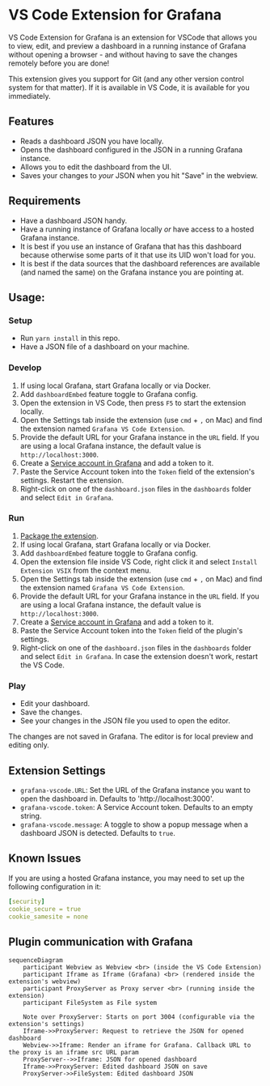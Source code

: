 # VS Code Extension for Grafana

VS Code Extension for Grafana is an extension for VSCode that allows you to view, edit, and preview a dashboard in a running instance of Grafana without opening a browser - and without having to save the changes remotely before you are done!

This extension gives you support for Git (and any other version control system for that matter). If it is available in VS Code, it is available for you immediately.

## Features

- Reads a dashboard JSON you have locally.
- Opens the dashboard configured in the JSON in a running Grafana instance.
- Allows you to edit the dashboard from the UI.
- Saves your changes to _your_ JSON when you hit "Save" in the webview.

## Requirements

- Have a dashboard JSON handy.
- Have a running instance of Grafana locally _or_ have access to a hosted Grafana instance.
- It is best if you use an instance of Grafana that has this dashboard because otherwise some parts of it that use its UID won't load for you.
- It is best if the data sources that the dashboard references are available (and named the same) on the Grafana instance you are pointing at.

## Usage:

### Setup
- Run `yarn install` in this repo.
- Have a JSON file of a dashboard on your machine.

### Develop

1. If using local Grafana, start Grafana locally or via Docker.
2. Add `dashboardEmbed` feature toggle to Grafana config.
3. Open the extension in VS Code, then press `F5` to start the extension locally.
4. Open the Settings tab inside the extension (use `cmd` + `,` on Mac) and find the extension named `Grafana VS Code Extension`.
5. Provide the default URL for your Grafana instance in the `URL` field. If you are using a local Grafana instance, the default value is `http://localhost:3000`.
6. Create a [Service account in Grafana](https://grafana.com/docs/grafana/latest/administration/service-accounts/#create-a-service-account-in-grafana) and add a token to it.
7. Paste the Service Account token into the `Token` field of the extension's settings. Restart the extension.
8. Right-click on one of the `dashboard.json` files in the `dashboards` folder and select `Edit in Grafana`.

### Run 

1. [Package the extension](https://code.visualstudio.com/api/working-with-extensions/publishing-extension#vsce).
2. If using local Grafana, start Grafana locally or via Docker.
3. Add `dashboardEmbed` feature toggle to Grafana config.
4. Open the extension file inside VS Code, right click it and select `Install Extension VSIX` from the context menu.
5. Open the Settings tab inside the extension (use `cmd` + `,` on Mac) and find the extension named `Grafana VS Code Extension`.
6. Provide the default URL for your Grafana instance in the `URL` field. If you are using a local Grafana instance, the default value is `http://localhost:3000`.
7. Create a [Service account in Grafana](https://grafana.com/docs/grafana/latest/administration/service-accounts/#create-a-service-account-in-grafana) and add a token to it.
8. Paste the Service Account token into the `Token` field of the plugin's settings.
9. Right-click on one of the `dashboard.json` files in the `dashboards` folder and select `Edit in Grafana`. In case the extension doesn't work, restart the VS Code.


### Play
- Edit your dashboard.
- Save the changes.
- See your changes in the JSON file you used to open the editor.

The changes are not saved in Grafana. The editor is for local preview and editing only.

## Extension Settings

- `grafana-vscode.URL`: Set the URL of the Grafana instance you want to open the dashboard in. Defaults to 'http://localhost:3000'.
- `grafana-vscode.token`: A Service Account token. Defaults to an empty string.
- `grafana-vscode.message`: A toggle to show a popup message when a dashboard JSON is detected. Defaults to `true`.

## Known Issues

If you are using a hosted Grafana instance, you may need to set up the following configuration in it:
```yaml
[security]
cookie_secure = true
cookie_samesite = none
```

## Plugin communication with Grafana

```mermaid
sequenceDiagram
    participant Webview as Webview <br> (inside the VS Code Extension)
    participant Iframe as Iframe (Grafana) <br> (rendered inside the extension's webview)
    participant ProxyServer as Proxy server <br> (running inside the extension)
    participant FileSystem as File system

    Note over ProxyServer: Starts on port 3004 (configurable via the extension's settings)
    Iframe->>ProxyServer: Request to retrieve the JSON for opened dashboard
    Webview->>Iframe: Render an iframe for Grafana. Callback URL to the proxy is an iframe src URL param 
    ProxyServer-->>Iframe: JSON for opened dashboard
    Iframe->>ProxyServer: Edited dashboard JSON on save
    ProxyServer->>FileSystem: Edited dashboard JSON
```